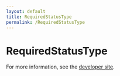 ```yaml
---
layout: default
title: RequiredStatusType
permalink: /RequiredStatusType
---
```


# RequiredStatusType


For more information, see the [developer site](https://developer.openactive.io/data-model/types/requiredstatustype).
